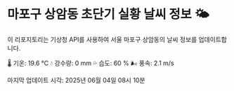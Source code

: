 
# 마포구 상암동 초단기 실황 날씨 정보 🌤️

이 리포지토리는 기상청 API를 사용하여 서울 마포구 상암동의 날씨 정보를 업데이트합니다. 

🌡️ 기온: 19.6 ℃
💧 강수량: 0 mm
💦 습도: 60 %
🌬️ 풍속: 2.1 m/s

마지막 업데이트 시각: 2025년 06월 04일 08시 10분    
